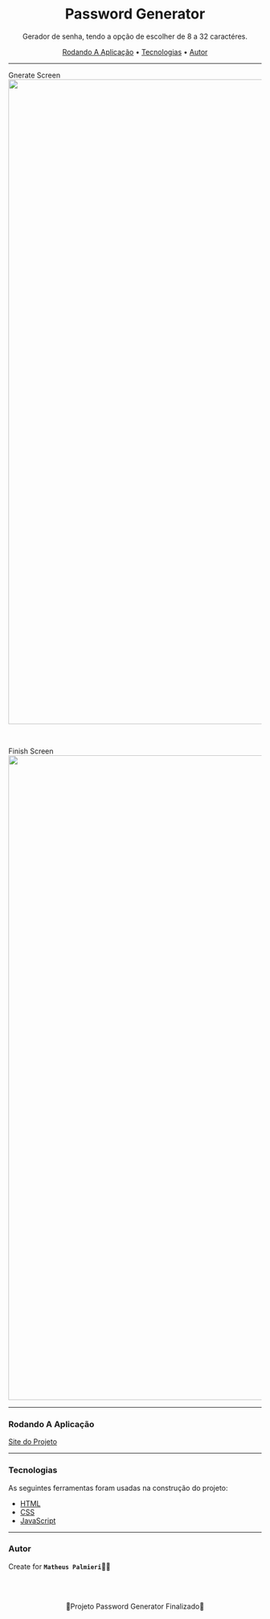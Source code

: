 <!-- Título -->

<h1 align="center">Password Generator</h1>

<!-- Descrição -->

<p align="center">Gerador de senha, tendo a opção de escolher de 8 a 32 caractéres.</p>

<!-- Súmario -->

<p align="center">
 <a href="#rodando-a-aplicação">Rodando A Aplicação</a> •
 <a href="#tecnologias">Tecnologias</a> •
 <a href="#autor">Autor</a>
</p>

---

Gnerate Screen
<img src="image/generate.png" width="1280px" align="center">

<br/>

Finish Screen
<img src="image/finish.png" width="1280px" align="center">

---

### Rodando A Aplicação

<a href="https://matheuspalmieri.github.io/password-generator/" target="_blank">Site do Projeto</a>

---

### Tecnologias

As seguintes ferramentas foram usadas na construção do projeto:

- [HTML](https://www.html.com/)
- [CSS](https://html.com/css/)
- [JavaScript](https://www.javascript.com/)

---

### Autor

Create for <b>`Matheus Palmieri`</b>👨‍💻

<br>
<br>

<p align="center">🎉Projeto Password Generator Finalizado🚀</p>

